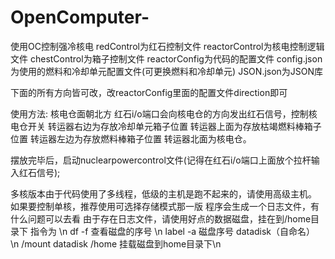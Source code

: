 # OpenComputer-
使用OC控制强冷核电
redControl为红石控制文件
reactorControl为核电控制逻辑文件
chestControl为箱子控制文件
reactorConfig为代码的配置文件
config.json为使用的燃料和冷却单元配置文件(可更换燃料和冷却单元)
JSON.json为JSON库

下面的所有方向皆可改，改reactorConfig里面的配置文件direction即可

使用方法:
核电仓面朝北方
红石i/o端口会向核电仓的方向发出红石信号，控制核电仓开关
转运器右边为存放冷却单元箱子位置
转运器上面为存放枯竭燃料棒箱子位置
转运器左边为存放燃料棒箱子位置 
转运器北面为核电仓。

摆放完毕后，启动nuclearpowercontrol文件(记得在红石i/o端口上面放个拉杆输入红石信号);

多核版本由于代码使用了多线程，低级的主机是跑不起来的，请使用高级主机。
如果要控制单核，推荐使用可选择存储模式那一版
程序会生成一个日志文件，有什么问题可以去看
由于存在日志文件，请使用好点的数据磁盘，挂在到/home目录下
指令为 \n
df -f 查看磁盘的序号 \n
label -a  磁盘序号  datadisk（自命名） \n
/mount datadisk /home  挂载磁盘到home目录下\n
